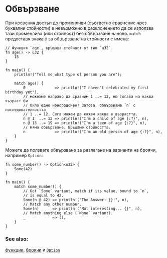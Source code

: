 # Обвързване

При косвения достъп до променливи (съответно сравнение чрез буквални стойности)
е невъзможно в разклонението да се използва тази променлива (или стойност)
без обвързване наново. `match` предоставя знака `@` за обвързване на стойности
с имена:

```rust,editable
// Функция `age`, връщаща стойност от тип `u32`.
fn age() -> u32 {
    15
}

fn main() {
    println!("Tell me what type of person you are");

    match age() {
        0             => println!("I haven't celebrated my first birthday yet"),
        // можехме направо да сравним 1 ..= 12, но тогава на каква възраст би
        // било едно новородонео? Затова, обвързваме `n` с последователността
        // 1 ..= 12. Сега можем да кажем каква е възрастта.
        n @ 1  ..= 12 => println!("I'm a child of age {:?}", n),
        n @ 13 ..= 19 => println!("I'm a teen of age {:?}", n),
        // Няма обвързване. Връщаме стойността.
        n             => println!("I'm an old person of age {:?}", n),
    }
}
```

Можете да ползвате обвързване за разлагане на варианти на броячи, например `Option`:

```rust,editable
fn some_number() -> Option<u32> {
    Some(42)
}

fn main() {
    match some_number() {
        // Got `Some` variant, match if its value, bound to `n`,
        // is equal to 42.
        Some(n @ 42) => println!("The Answer: {}!", n),
        // Match any other number.
        Some(n)      => println!("Not interesting... {}", n),
        // Match anything else (`None` variant).
        _            => (),
    }
}
```

### See also:
[функции][functions], [броячи][enums] и [`Option`][option]

[functions]: ../../fn.md
[enums]: ../../custom_types/enum.md
[option]: ../../std/option.md
